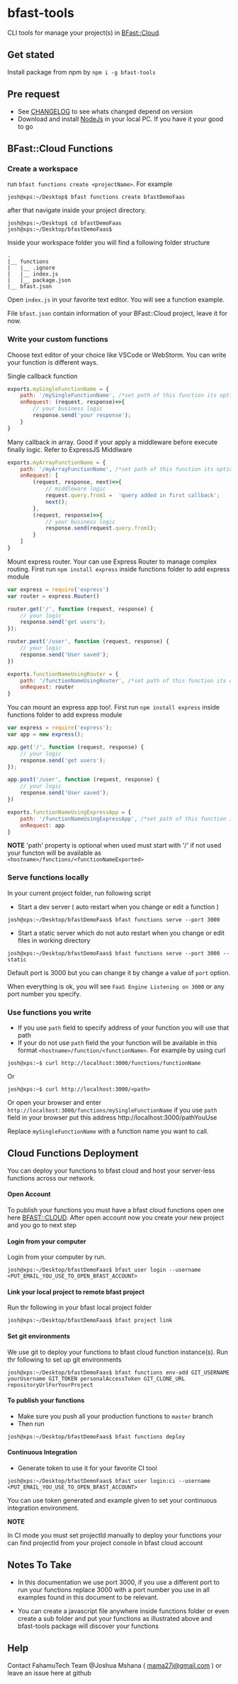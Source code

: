 # bfast-tools
CLI tools for manage your project(s) in [BFast::Cloud](https://cloud.bfast.fahamutech.com).

## Get stated
Install package from npm by `npm i -g bfast-tools`

## Pre request
* See [CHANGELOG](CHANGELOG.md) to see whats changed depend on version
* Download and install [NodeJs](https://nodejs.org/en/download/) in your local PC. If you have it your good to go

## BFast::Cloud Functions

### Create a workspace

run `bfast functions create <projectName>`. For example 
```shell script
josh@xps:~/Desktop$ bfast functions create bfastDemoFaas
```

after that navigate inside your project directory. 
```shell script
josh@xps:~/Desktop$ cd bfastDemoFaas
josh@xps:~/Desktop/bfastDemoFaas$ 
```

Inside your workspace folder you will find a following folder structure

```
.
|__ functions
|   |__ .ignore
|   |__ index.js
|   |__ package.json
|__ bfast.json
```

Open `index.js` in your favorite text editor. You will see a function example.

File `bfast.json` contain information of your BFast::Cloud project, leave it for now.

### Write your custom functions

Choose text editor of your choice like VSCode or WebStorm. You can write your function is different ways. 

Single callback function

```javascript
exports.mySingleFunctionName = {
    path: '/mySingleFunctionName', /*set path of this function its optional property*/
    onRequest: (request, response)=>{
        // your business logic
        response.send('your response');
    }
}
```

Many callback in array. Good if your apply a middleware before execute finally logic. Refer to ExpressJS Middlware
```javascript
exports.myArrayFunctionName = {
    path: '/myArrayFunctionName', /*set path of this function its optional property*/
    onRequest: [
        (request, response, next)=>{
            // middleware logic
            request.query.from1 =  'query added in first callback';
            next();
        },
        (request, response)=>{
            // your business logic
            response.send(request.query.from1);
        }
    ]
}
```

Mount express router. Your can use Express Router to manage complex routing. First run `npm install express` inside functions folder to add express module

```javascript
var express = require('express')
var router = express.Router()

router.get('/', function (request, response) {
    // your logic
    response.send('get users');
});

router.post('/user', function (request, response) {
    // your logic
    response.send('User saved');
})

exports.functionNameUsingRouter = {
    path: '/functionNameUsingRouter', /*set path of this function its optional property*/
    onRequest: router
}
```

You can mount an express app too!. First run `npm install express` inside functions folder to add express module

```javascript
var express = require('express');
var app = new express();

app.get('/', function (request, response) {
    // your logic
    response.send('get users');
});

app.post('/user', function (request, response) {
    // your logic
    response.send('User saved');
})

exports.functionNameUsingExpressApp = {
    path: '/functionNameUsingExpressApp', /*set path of this function its optional property*/
    onRequest: app
}
```

**NOTE**
'path' property is optional when used must start with '/' if not used your functon 
will be available as `<hostname>/functions/<functionNameExported>`

### Serve functions locally

In your current project folder, run following script

* Start a dev server ( auto restart when you change or edit a function )
```shell script
josh@xps:~/Desktop/bfastDemoFaas$ bfast functions serve --port 3000
```

* Start a static server which do not auto restart when you change or edit files in working directory
```shell script
josh@xps:~/Desktop/bfastDemoFaas$ bfast functions serve --port 3000 --static
```

Default port is 3000 but you can change it by change a value of `port` option.

When everything is ok, you will see `FaaS Engine Listening on 3000` or any port number you specify.

### Use functions you write

* If you use `path` field to specify address of your function you will use that path
* If your do not use `path` field the your function will be available in this format 
`<hostname>/function/<functionName>`. For example by using curl
```shell script
josh@xps:~$ curl http://localhost:3000/functions/functionName
```
Or
```shell script
josh@xps:~$ curl http://localhost:3000/<path>
```

Or open your browser and enter `http://localhost:3000/functions/mySingleFunctionName` if you use `path` field 
in your browser put this address http://localhost:3000/pathYouUse

Replace `mySingleFunctionName` with a function name you want to call.


## Cloud Functions Deployment

You can deploy your functions to bfast cloud and host your server-less functions across our network.

#### Open Account
To publish your functions you must have a bfast cloud functions open one here [BFAST::CLOUD](http://bfast.fahamutech.com). 
After open account now you create your new project and you go to next step

#### Login from your computer
Login from your computer by run.
```shell script
josh@xps:~/Desktop/bfastDemoFaas$ bfast user login --username <PUT_EMAIL_YOU_USE_TO_OPEN_BFAST_ACCOUNT>
```

#### Link your local project to remote bfast project
Run thr following in your bfast local project folder
```shell script
josh@xps:~/Desktop/bfastDemoFaas$ bfast project link
```

#### Set git environments

We use git to deploy your functions to bfast cloud function instance(s). Run thr following to set up git environments
```shell script
josh@xps:~/Desktop/bfastDemoFaas$ bfast functions env-add GIT_USERNAME yourUsername GIT_TOKEN personalAccessToken GIT_CLONE_URL repositoryUrlForYourProject
```

#### To publish your functions
* Make sure you push all your production functions to `master` branch
* Then run
```shell script
josh@xps:~/Desktop/bfastDemoFaas$ bfast functions deploy
```

#### Continuous Integration

* Generate token to use it for your favorite CI tool

```shell script
josh@xps:~/Desktop/bfastDemoFaas$ bfast user login:ci --username <PUT_EMAIL_YOU_USE_TO_OPEN_BFAST_ACCOUNT>
```

You can use token generated and example given to set your continuous integration 
environment.

**NOTE**

In CI mode you must set projectId manually to deploy your functions your can find projectId from your project console 
in bfast cloud account


## Notes To Take

* In this documentation we use port 3000, if you use a different port to run your functions replace 3000 with a port number you use in all examples found in this document to be relevant.

* You can create a javascript file anywhere inside functions folder or even create a sub folder and put your functions as illustrated above and bfast-tools package will discover your functions

## Help

Contact FahamuTech Team @Joshua Mshana ( mama27j@gmail.com ) or leave an issue here at github
